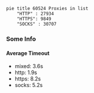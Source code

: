 
```mermaid
pie title 60524 Proxies in list
    "HTTP" : 27934
    "HTTPS": 9849
    "SOCKS" : 30707
```

### Some Info
#### Average Timeout

- mixed: 3.6s
- http: 1.9s
- https: 8.2s
- socks: 5.2s